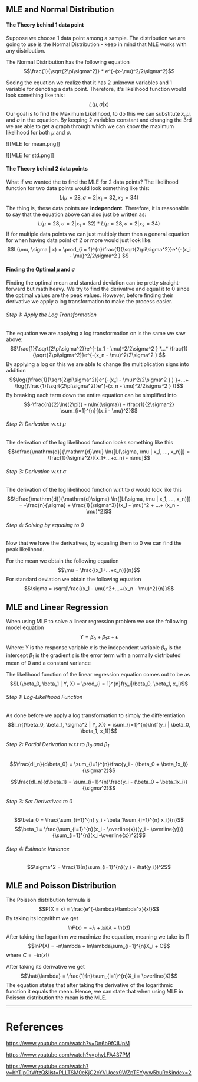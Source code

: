 ## MLE and Normal Distribution 

#### The Theory behind 1 data point 

Suppose we choose 1 data point among a sample. The distribution we are going to use is the Normal Distribution - keep in mind that MLE works with any distribution. 

The Normal Distribution has the following equation 
$$\frac{1}{\sqrt{2\pi\sigma^2}} * e^{-(x-\mu)^2/2\sigma^2}$$

Seeing the equation we realize that it has 2 unknown variables and 1 variable for denoting a data point. Therefore, it's likelihood function would look something like this: 
$$L(\mu, \sigma | x)$$
Our goal is to find the Maximum Likelihood, to do this we can substitute $x, \mu,$ and $\sigma$ in the equation. By keeping 2 variables constant and changing the 3rd we are able to get a graph through which we can know the maximum likelihood for both $\mu$ and $\sigma$. 

![[MLE for mean.png]]

![[MLE for std.png]]

#### The Theory behind 2 data points 

What if we wanted the to find the MLE for 2 data points? The likelihood function for two data points would look something like this: 
$$L(\mu = 28, \sigma = 2 | x_1 = 32, x_2 = 34)$$
The thing is, these data points are **independent**. Therefore, it is reasonable to say that the equation above can also just be written as: 
$$L(\mu = 28, \sigma = 2 | x_1 = 32) * L(\mu = 28, \sigma = 2 | x_2 = 34)$$
If for multiple data points we can just multiply them then a general equation for when having data point of 2 or more would just look like: 
$$L(\mu, \sigma | x) = \prod_{i = 1}^{n}\frac{1}{\sqrt{2\pi\sigma^2}}e^{-(x_i - \mu)^2/2\sigma^2 } $$
#### Finding the Optimal $\mu$ and $\sigma$

Finding the optimal mean and standard deviation can be pretty straight-forward but math heavy. We try to find the derivative and equal it to 0 since the optimal values are the peak values. However, before finding their derivative we apply a log transformation to make the process easier. 

###### Step 1: Apply the Log Transformation 

The equation we are applying a log transformation on is the same we saw above: 
$$\frac{1}{\sqrt{2\pi\sigma^2}}e^{-(x_1 - \mu)^2/2\sigma^2 }   *...* \frac{1}{\sqrt{2\pi\sigma^2}}e^{-(x_n - \mu)^2/2\sigma^2 } $$
By applying a log on this we are able to change the multiplication signs into addition
$$\log{(\frac{1}{\sqrt{2\pi\sigma^2}}e^{-(x_1 - \mu)^2/2\sigma^2 } )  }+...+ \log{(\frac{1}{\sqrt{2\pi\sigma^2}}e^{-(x_n - \mu)^2/2\sigma^2 } )}$$
By breaking each term down the entire equation can be simplified into 
$$-\frac{n}{2}\ln{(2\pi)} - n\ln{(\sigma)} - \frac{1}{2\sigma^2} \sum_{i=1}^{n}{(x_i - \mu)^2}$$
###### Step 2: Derivation w.r.t $\mu$

The derivation of the log likelihood function looks something like this 
$$\dfrac{\mathrm{d}}{\mathrm{d}\mu} \ln{[L(\sigma, \mu | x_1, ..., x_n)]} = \frac{1}{\sigma^2}[(x_1+...+x_n) - n\mu]$$
###### Step 3: Derivation w.r.t $\sigma$

The derivation of the log likelihood function w.r.t to $\sigma$ would look like this 
$$\dfrac{\mathrm{d}}{\mathrm{d}\sigma} \ln{[L(\sigma, \mu | x_1, ..., x_n)]} = -\frac{n}{\sigma} + \frac{1}{\sigma^3}[(x_1 - \mu)^2 + ...+ (x_n - \mu)^2]$$
###### Step 4: Solving by equaling to 0

Now that we have the derivatives, by equaling them to 0 we can find the peak likelihood. 

For the mean we obtain the following equation
$$\mu = \frac{(x_1+...+x_n)}{n}$$
For standard deviation we obtain the following equation 
$$\sigma = \sqrt{\frac{(x_1 - \mu)^2+...+(x_n - \mu)^2}{n}}$$

## MLE and Linear Regression 

When using MLE to solve a linear regression problem we use the following model equation 
$$Y = \beta_0 + \beta_1x + \epsilon$$
Where: 
$Y$ is the response variable 
$x$ is the independent variable 
$\beta_0$ is the intercept 
$\beta_1$ is the gradient 
$\epsilon$ is the error term with a normally distributed mean of 0 and a constant variance 

The likelihood function of the linear regression equation comes out to be as 
$$L(\beta_0, \beta_1 | Y, X) = \prod_{i = 1}^{n}f(y_i|\beta_0, \beta_1, x_i)$$
###### Step 1: Log-Likelihood Function 

As done before we apply a log transformation to simply the differentiation 
$$l_n{(\beta_0, \beta_1, \sigma^2 | Y, X)} = \sum_{i=1}^{n}\ln{f(y_i | \beta_0, \beta_1, x_1)}$$
###### Step 2: Partial Derivation w.r.t to $\beta_0$ and $\beta_1$
$$\frac{dl_n}{d\beta_0} = \sum_{i=1}^{n}\frac{y_i - (\beta_0 + \beta_1x_i)}{\sigma^2}$$

$$\frac{dl_n}{d\beta_1} = \sum_{i=1}^{n}\frac{y_i - (\beta_0 + \beta_1x_i)}{\sigma^2}$$
###### Step 3: Set Derivatives to 0
$$\beta_0 = \frac{\sum_{i=1}^{n} y_i - \beta_1\sum_{i=1}^{n} x_i}{n}$$
$$\beta_1 = \frac{\sum_{i=1}^{n}(x_i - \overline{x})(y_i - \overline{y})}{\sum_{i=1}^{n}(x_i-\overline{x})^2}$$
###### Step 4: Estimate Variance 
$$\sigma^2 = \frac{1}{n}\sum_{i=1}^{n}(y_i - \hat{y_i})^2$$

## MLE and Poisson Distribution 

The Poisson distribution formula is 
$$P(X = x) = \frac{e^{-\lambda}\lambda^x}{x!}$$
By taking its logarithm we get 
$$ln{P(x)} = -\lambda + x ln\lambda - ln(x!)$$
After taking the logarithm we maximize the equation, meaning we take its $\prod$ 
$$lnP(X) = -n\lambda + ln\lambda\sum_{i=1}^{n}X_i + C$$
where $C = -ln(x!)$

After taking its derivative we get
$$\hat{\lambda} = \frac{1}{n}\sum_{i=1}^{n}X_i = \overline{X}$$
The equation states that after taking the derivative of the logarithmic function it equals the mean. Hence, we can state that when using MLE in Poisson distribution the mean is the MLE. 

-- -- 
# References 

https://www.youtube.com/watch?v=Dn6b9fCIUpM

https://www.youtube.com/watch?v=phyLFA437PM

https://www.youtube.com/watch?v=bhTIpGtWtzQ&list=PLLTSM0eKjC2cYVUoex9WZpTEYyvw5buRc&index=2

